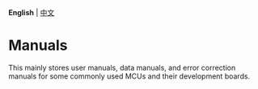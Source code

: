 
**English** | [中文](README_zh.md)

# Manuals

This mainly stores user manuals, data manuals, and error correction manuals for some commonly used MCUs and their development boards.

